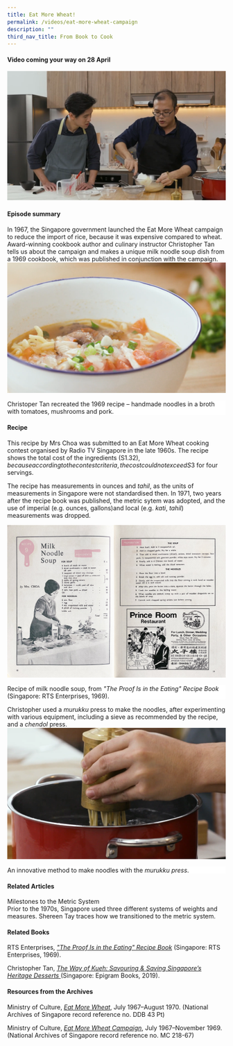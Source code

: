 ```yaml
---
title: Eat More Wheat!
permalink: /videos/eat-more-wheat-campaign
description: ""
third_nav_title: From Book to Cook
---
```

#### Video coming your way on 28 April #### 

![](/images/Videos:%20From%20Book%20to%20Cook/Christoper%20Tan%20with%20Paddy.png)

#### **Episode summary** ####
In 1967, the Singapore government launched the Eat More Wheat campaign to reduce the import of rice, because it was expensive compared to wheat. Award-winning cookbook author and culinary instructor Christopher Tan tells us about the campaign and makes a unique milk noodle soup dish from a 1969 cookbook, which was published in conjunction with the campaign.
![](/images/Videos:%20From%20Book%20to%20Cook/eat%20more%20wheat%20campaign%20milk%20noodle%20soup.png)
<div style="background-color: white;"> Christoper Tan recreated the 1969 recipe – handmade noodles in a broth with tomatoes, mushrooms and pork. </div>


#### **Recipe**
This recipe by Mrs Choa was submitted to an Eat More Wheat cooking contest organised by Radio TV Singapore in the late 1960s. The recipe shows the total cost of the ingredients (S$1.32), because according to the contest criteria, the cost could not exceed S$3 for four servings. 

The recipe has measurements in ounces and *tahil*, as the units of measurements in Singapore were not standardised then. In 1971, two years after the recipe book was published, the metric sytem was adopted, and the use of imperial (e.g. ounces, gallons)and local (e.g. *kati*, *tahil*) measurements was dropped.

![](/images/Videos:%20From%20Book%20to%20Cook/Milk%20Noodle%20Soup%20pg%2018-19.jpg)
<div style="background-color: white;"> Recipe of milk noodle soup, from <i>"The Proof Is in the Eating" Recipe Book</i> (Singapore: RTS Enterprises, 1969).</div>

Christopher used a *murukku* press to make the noodles, after experimenting with various equipment, including a sieve as recommended by the recipe, and a *chendol* press.
![](/images/Videos:%20From%20Book%20to%20Cook/eat%20more%20wheat%20campaign%20milk%20noodles%20murukku%20press.png)
<div style="background-color: white;">An innovative method to make noodles with the <i>murukku press</i>.</div>


#### **Related Articles**
<a style="text-decoration: none;" href="/vol-16/issue-1/apr-jun-2020/metric"> Milestones to the Metric System</a>
<br>Prior to the 1970s, Singapore used three different systems of weights and measures. Shereen Tay traces how we transitioned to the metric system.


#### **Related Books**
RTS Enterprises, *["The Proof Is in the Eating" Recipe Book](https://eservice.nlb.gov.sg/item_holding.aspx?bid=4402029)* (Singapore: RTS Enterprises, 1969).

Christopher Tan, *[The Way of Kueh: Savouring & Saving Singapore’s Heritage Desserts ](https://eservice.nlb.gov.sg/item_holding.aspx?bid=203962932)*(Singapore: Epigram Books, 2019).

#### **Resources from the Archives**
Ministry of Culture, *[Eat More Wheat](https://www.nas.gov.sg/archivesonline/government_records/record-details/aec708c8-aa0a-11ea-a812-001a4a5ba61b)*, July 1967–August 1970. (National Archives of Singapore record reference no. DDB 43 Pt)

Ministry of Culture, *[Eat More Wheat Campaign](https://www.nas.gov.sg/archivesonline/government_records/record-details/a03d75f3-2bb8-11e8-a2a9-001a4a5ba61b)*, July 1967–November 1969. (National Archives of Singapore record reference no. MC 218-67)
